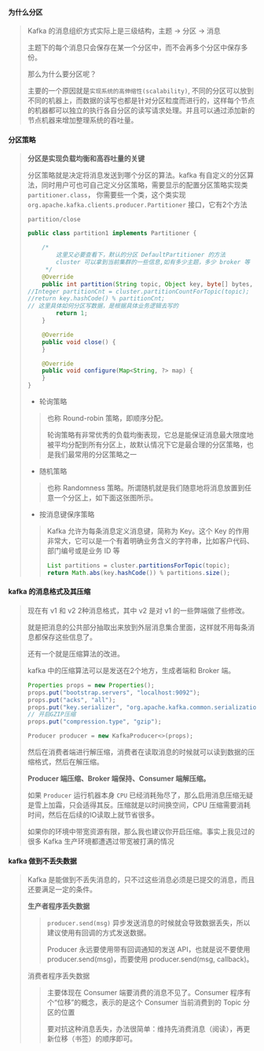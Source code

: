 #### 为什么分区

> Kafka 的消息组织方式实际上是三级结构，主题 -> 分区 -> 消息
>
> 主题下的每个消息只会保存在某一个分区中，而不会再多个分区中保存多份。
>
> 那么为什么要分区呢？
>
> 主要的一个原因就是`实现系统的高伸缩性(scalability)`, 不同的分区可以放到不同的机器上，而数据的读写也都是针对分区粒度而进行的，这样每个节点的机器都可以独立的执行各自分区的读写请求处理。并且可以通过添加新的节点机器来增加整理系统的吞吐量。

#### 分区策略

> **分区是实现负载均衡和高吞吐量的关键**
>
> 分区策略就是决定将消息发送到哪个分区的算法。kafka 有自定义的分区算法，同时用户可也可自己定义分区策略，需要显示的配置分区策略实现类`partitioner.class`， 你需要些一个类，这个类实现`org.apache.kafka.clients.producer.Partitioner`  接口，它有2个方法
>
> `partition/close`
>
> ```java
> public class partition1 implements Partitioner {
> 
>     /*
>         这里又必要查看下，默认的分区 DefaultPartitioner 的方法
>         cluster 可以拿到当前集群的一些信息,如有多少主题，多少 broker 等
>      */
>     @Override
>     public int partition(String topic, Object key, byte[] bytes, Object value, byte[] bytes1, Cluster cluster) {
> //Integer partitionCnt = cluster.partitionCountForTopic(topic);
> //return key.hashCode() % partitionCnt;
> // 这里具体如何分区写数据，是根据具体业务逻辑去写的
>         return 1;
>     }
> 
>     @Override
>     public void close() {
>     }
> 
>     @Override
>     public void configure(Map<String, ?> map) {
>     }
> }
> ```
>
> * 轮询策略
>
> > 也称 Round-robin 策略，即顺序分配。
> >
> > 轮询策略有非常优秀的负载均衡表现，它总是能保证消息最大限度地被平均分配到所有分区上，故默认情况下它是最合理的分区策略，也是我们最常用的分区策略之一
>
> * 随机策略
>
> > 也称 Randomness 策略。所谓随机就是我们随意地将消息放置到任意一个分区上，如下面这张图所示。
>
> * 按消息键保序策略
>
> > Kafka 允许为每条消息定义消息键，简称为 Key。这个 Key 的作用非常大，它可以是一个有着明确业务含义的字符串，比如客户代码、部门编号或是业务 ID 等
> >
> > ```java
> > List partitions = cluster.partitionsForTopic(topic);
> > return Math.abs(key.hashCode()) % partitions.size();
> > ```

#### kafka 的消息格式及其压缩

> 现在有 v1 和 v2 2种消息格式，其中 v2 是对 v1 的一些弊端做了些修改。
>
> 就是把消息的公共部分抽取出来放到外层消息集合里面，这样就不用每条消息都保存这些信息了。
>
> 还有一个就是压缩算法的改进。
>
> kafka 中的压缩算法可以是发送在2个地方，生成者端和 Broker 端。
>
> 
>
> ```java
> Properties props = new Properties(); 
> props.put("bootstrap.servers", "localhost:9092"); 
> props.put("acks", "all"); 
> props.put("key.serializer", "org.apache.kafka.common.serialization.StringSerializer"); props.put("value.serializer", "org.apache.kafka.common.serialization.StringSerializer"); 
> // 开启GZIP压缩 
> props.put("compression.type", "gzip");
> 
> Producer producer = new KafkaProducer<>(props);
> ```
>
> 然后在消费者端进行解压缩，消费者在读取消息的时候就可以读到数据的压缩格式，然后在解压缩。
>
> **Producer 端压缩、Broker 端保持、Consumer 端解压缩。**
>
> 如果 `Producer` 运行机器本身 `CPU` 已经消耗殆尽了，那么启用消息压缩无疑是雪上加霜，只会适得其反。压缩就是以时间换空间，CPU 压缩需要消耗时间，然后在后续的IO读取上就节省很多。
>
> 如果你的环境中带宽资源有限，那么我也建议你开启压缩。事实上我见过的很多 Kafka 生产环境都遭遇过带宽被打满的情况

#### kafka 做到不丢失数据

> Kafka 是能做到不丢失消息的，只不过这些消息必须是已提交的消息，而且还要满足一定的条件。
>
> **生产者程序丢失数据**
>
> > `producer.send(msg)` 异步发送消息的时候就会导致数据丢失，所以建议使用有回调的方式发送数据。
> >
> > Producer 永远要使用带有回调通知的发送 API，也就是说不要使用 producer.send(msg)，而要使用 producer.send(msg, callback)。
>
> 消费者程序丢失数据
>
> > 主要体现在 Consumer 端要消费的消息不见了。Consumer 程序有个“位移”的概念，表示的是这个 Consumer 当前消费到的 Topic 分区的位置
> >
> > 要对抗这种消息丢失，办法很简单：维持先消费消息（阅读），再更新位移（书签）的顺序即可。